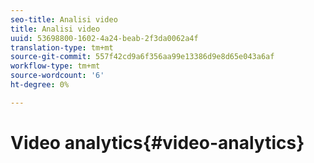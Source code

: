 ```yaml
---
seo-title: Analisi video
title: Analisi video
uuid: 53698800-1602-4a24-beab-2f3da0062a4f
translation-type: tm+mt
source-git-commit: 557f42cd9a6f356aa99e13386d9e8d65e043a6af
workflow-type: tm+mt
source-wordcount: '6'
ht-degree: 0%

---
```



# Video analytics{#video-analytics}

